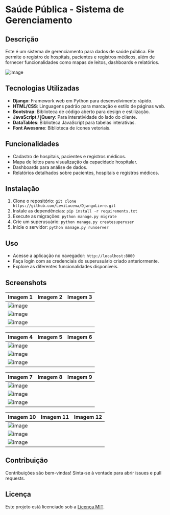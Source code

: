 # Saúde Pública - Sistema de Gerenciamento

## Descrição
Este é um sistema de gerenciamento para dados de saúde pública. Ele permite o registro de hospitais, pacientes e registros médicos, além de fornecer funcionalidades como mapas de leitos, dashboards e relatórios.

![image](https://github.com/LeviLucena/DjangoLivre/assets/34045910/82305e66-0750-4255-b00d-46088b5e04b3)

## Tecnologias Utilizadas
- **Django**: Framework web em Python para desenvolvimento rápido.
- **HTML/CSS**: Linguagens padrão para marcação e estilo de páginas web.
- **Bootstrap**: Biblioteca de código aberto para design e estilização.
- **JavaScript / jQuery**: Para interatividade do lado do cliente.
- **DataTables**: Biblioteca JavaScript para tabelas interativas.
- **Font Awesome**: Biblioteca de ícones vetoriais.

## Funcionalidades
- Cadastro de hospitais, pacientes e registros médicos.
- Mapa de leitos para visualização da capacidade hospitalar.
- Dashboards para análise de dados.
- Relatórios detalhados sobre pacientes, hospitais e registros médicos.

## Instalação
1. Clone o repositório: `git clone https://github.com/LeviLucena/DjangoLivre.git`
2. Instale as dependências: `pip install -r requirements.txt`
3. Execute as migrações: `python manage.py migrate`
4. Crie um superusuário: `python manage.py createsuperuser`
5. Inicie o servidor: `python manage.py runserver`

## Uso
- Acesse a aplicação no navegador: `http://localhost:8000`
- Faça login com as credenciais do superusuário criado anteriormente.
- Explore as diferentes funcionalidades disponíveis.

## Screenshots

| Imagem 1 | Imagem 2 | Imagem 3 |
| ---------| ---------| ---------|
| ![image](https://github.com/LeviLucena/DjangoLivre/assets/34045910/c25d3769-5886-495a-9a40-6ea5aa082b0d) 
| ![image](https://github.com/LeviLucena/DjangoLivre/assets/34045910/4b8c5fd6-d57d-490f-a0b3-7ec07415437c) 
| ![image](https://github.com/LeviLucena/DjangoLivre/assets/34045910/0b95b00f-350d-4960-9b3b-58b3cd29aa61)

| Imagem 4 | Imagem 5 | Imagem 6 |
| ---------| ---------| ---------|
| ![image](https://github.com/LeviLucena/DjangoLivre/assets/34045910/94c7cbfa-38cc-43b8-bfe9-0805893fbe61) 
| ![image](https://github.com/LeviLucena/DjangoLivre/assets/34045910/e98594b0-cb5f-4f69-935b-c71cb15fc9fd) 
| ![image](https://github.com/LeviLucena/DjangoLivre/assets/34045910/1a519838-9f15-434c-a5d4-25225e90c925) 

| Imagem 7 | Imagem 8 | Imagem 9 |
| ---------| ---------| ---------|
| ![image](https://github.com/LeviLucena/DjangoLivre/assets/34045910/72a015b9-3f96-472b-aebf-e2f27ed241f5) 
| ![image](https://github.com/LeviLucena/DjangoLivre/assets/34045910/29cae4f8-7cf1-4679-bdfa-695bef14e140) 
| ![image](https://github.com/LeviLucena/DjangoLivre/assets/34045910/d5a51242-f33f-43c1-bc2c-03c7a991931d) 

| Imagem 10 | Imagem 11 | Imagem 12 |
| ---------| ---------| ---------|
| ![image](https://github.com/LeviLucena/DjangoLivre/assets/34045910/595aeb57-809e-4e13-a980-c3588b098b81) 
| ![image](https://github.com/LeviLucena/DjangoLivre/assets/34045910/cf355545-7825-437d-b943-d56b8d2edb2f) 
| ![image](https://github.com/LeviLucena/DjangoLivre/assets/34045910/1a7483e7-7767-44f8-acd4-91c55e4a0df6) 

## Contribuição
Contribuições são bem-vindas! Sinta-se à vontade para abrir issues e pull requests.

## Licença
Este projeto está licenciado sob a [Licença MIT](LICENSE).
